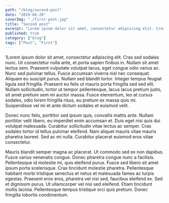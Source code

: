 ```yaml
---
path: "/blog/second-post"
date: "2019-04-20"
coverImg: "./first-post.jpg"
title: "Second post"
excerpt: "Lorem ipsum dolor sit amet, consectetur adipiscing elit. Cras sed sodales nunc. Ut consectetur nulla ante. Nullam sed blandit tortor. Integer tempus feugiat ligula sed fringilla. Praesent eu felis ut mauris porta fringilla sed sed elit."
published: true
category: ["blog"]
tags: ["Post", "First"]
---
```


1Lorem ipsum dolor sit amet, consectetur adipiscing elit. Cras sed sodales nunc. Ut consectetur nulla ante, et porta sapien finibus in. Nullam sit amet lectus sem. Praesent vulputate volutpat lacus, eget congue odio varius ac. Nunc sed pulvinar tellus. Fusce accumsan viverra nisl nec consequat. Aliquam eu suscipit purus. Nullam sed blandit tortor. Integer tempus feugiat ligula sed fringilla. Praesent eu felis ut mauris porta fringilla sed sed elit. Nullam sollicitudin, tortor ut tempor pellentesque, lacus lacus pretium justo, sit amet pretium sem mi auctor massa. Fusce elementum, leo at cursus sodales, odio lorem fringilla risus, eu pretium ex massa quis mi. Suspendisse vel mi et ante dictum sodales et euismod velit.

Donec nunc felis, porttitor sed ipsum quis, convallis mattis ante. Nullam porttitor velit libero, eu imperdiet enim accumsan et. Duis eget nisi quis dui volutpat malesuada. Curabitur sollicitudin vitae lectus ac semper. Cras sodales tortor id tellus pulvinar eleifend. Nam aliquet mauris vitae mauris pharetra laoreet. Sed ac mi nulla. Curabitur placerat euismod eros vitae consectetur.

Mauris blandit semper magna ac placerat. Ut commodo sed ex non dapibus. Fusce varius venenatis congue. Donec pharetra congue nunc a facilisis. Pellentesque id molestie mi, quis eleifend purus. Fusce sed libero sit amet ipsum porta scelerisque. Cras tincidunt molestie pharetra. Pellentesque habitant morbi tristique senectus et netus et malesuada fames ac turpis egestas. Praesent eros eros, pharetra vel nisi sed, faucibus eleifend ex. Sed et dignissim purus. Ut ullamcorper vel nisi sed eleifend. Etiam tincidunt mollis lacinia. Pellentesque tempus tristique orci quis pretium. Donec fringilla lobortis condimentum.
